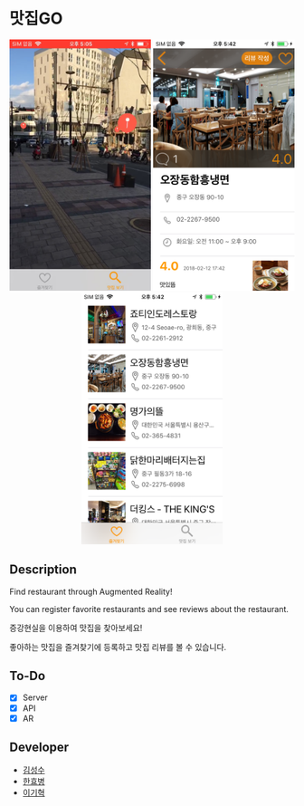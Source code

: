 # 맛집GO #

<p align="center">
  <img src="docs/images/AR view.png" width="250"/>
  <img src="docs/images/detail page.png" width="250"/>
  <img src="docs/images/favorites.png" width="250"/>
</p>

## Description ##

Find restaurant through Augmented Reality!

You can register favorite restaurants and see reviews about the restaurant.

증강현실을 이용하여 맛집을 찾아보세요!

좋아하는 맛집을 즐겨찾기에 등록하고 맛집 리뷰를 볼 수 있습니다.


## To-Do ##
- [x] Server
- [x] API
- [x] AR

## Developer ##

* [김성수](https://github.com/munak)
* [한효병](https://github.com/hanhb1011)
* [이기혁](https://github.com/rascal1101)
